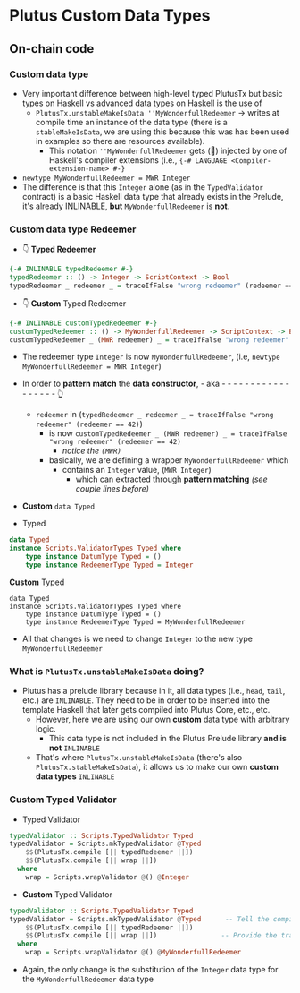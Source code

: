 # Plutus Custom Data Types

## On-chain code

### Custom data type

- Very important difference between high-level typed PlutusTx but basic types on Haskell vs advanced data types on Haskell is the use of
    - `PlutusTx.unstableMakeIsData ''MyWonderfullRedeemer` -> writes at compile time an instance of the data type (there is a `stableMakeIsData`, we are using this because this was has been used in examples so there are resources available).
        - This notation `''MyWonderfullRedeemer` gets (💉) injected by one of Haskell's compiler extensions (i.e., `{-# LANGUAGE <Compiler-extension-name> #-}`
- `newtype MyWonderfullRedeemer = MWR Integer`
- The difference is that this `Integer` alone (as in the `TypedValidator` contract) is a basic Haskell data type that already exists in the Prelude, it's already INLINABLE, **but** `MyWonderfullRedeemer` is **not**.

### Custom data type Redeemer

- 👇 **Typed Redeemer**
```Haskell
{-# INLINABLE typedRedeemer #-} 
typedRedeemer :: () -> Integer -> ScriptContext -> Bool   
typedRedeemer _ redeemer _ = traceIfFalse "wrong redeemer" (redeemer == 42)
```

- 👇 **Custom** Typed Redeemer
```Haskell
{-# INLINABLE customTypedRedeemer #-} 
customTypedRedeemer :: () -> MyWonderfullRedeemer -> ScriptContext -> Bool   
customTypedRedeemer _ (MWR redeemer) _ = traceIfFalse "wrong redeemer" (redeemer == 42)
```
- The redeemer type `Integer` is now `MyWonderfullRedeemer`, (i.e, `newtype MyWonderfullRedeemer = MWR Integer`)
- In order to **pattern match** the **data constructor**, - aka - - - - - - - - - - - - - - - - - - 👆
    - `redeemer` in (`typedRedeemer _ redeemer _ = traceIfFalse "wrong redeemer" (redeemer == 42)`) 
        - is now `customTypedRedeemer _ (MWR redeemer) _ = traceIfFalse "wrong redeemer" (redeemer == 42)`
            - *notice the `(MWR)`*
        - basically, we are defining a wrapper `MyWonderfullRedeemer` which 
            - contains an `Integer` value, (`MWR Integer`) 
                - which can extracted through **pattern matching** *(see couple lines before)*   


- **Custom** `data Typed`

- Typed
```Haskell
data Typed                                            
instance Scripts.ValidatorTypes Typed where
    type instance DatumType Typed = ()                
    type instance RedeemerType Typed = Integer 
```

**Custom** Typed
```
data Typed                                            
instance Scripts.ValidatorTypes Typed where
    type instance DatumType Typed = ()                
    type instance RedeemerType Typed = MyWonderfullRedeemer 
```
- All that changes is we need to change `Integer` to the new type `MyWonderfullRedeemer`

### What is `PlutusTx.unstableMakeIsData` doing?
- Plutus has a prelude library because in it, all data types (i.e., `head`, `tail`, etc.) are `INLINABLE`. They need to be in order to be inserted into the template Haskell that later gets compiled into Plutus Core, etc., etc.
    - However, here we are using our own **custom** data type with arbitrary logic. 
        - This data type is not included in the Plutus Prelude library **and is not** `INLINABLE`
    - That's where `PlutusTx.unstableMakeIsData` (there's also `PlutusTx.stableMakeIsData`), it allows us to make our own **custom data types** `INLINABLE`  

### Custom Typed Validator

- Typed Validator
```Haskell
typedValidator :: Scripts.TypedValidator Typed
typedValidator = Scripts.mkTypedValidator @Typed      
    $$(PlutusTx.compile [|| typedRedeemer ||]) 
    $$(PlutusTx.compile [|| wrap ||])                
  where
    wrap = Scripts.wrapValidator @() @Integer  
```

- **Custom** Typed Validator
```Haskell
typedValidator :: Scripts.TypedValidator Typed
typedValidator = Scripts.mkTypedValidator @Typed      -- Tell the compiler that you are using Types
    $$(PlutusTx.compile [|| typedRedeemer ||]) 
    $$(PlutusTx.compile [|| wrap ||])                -- Provide the translation into high level typed to low level typed
  where
    wrap = Scripts.wrapValidator @() @MyWonderfullRedeemer 
```
- Again, the only change is the substitution of the `Integer` data type for the `MyWonderfullRedeemer` data type